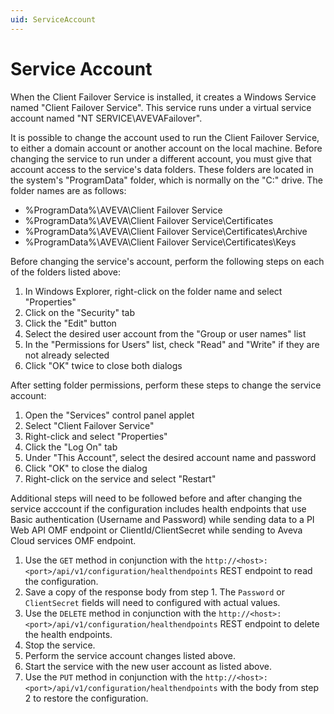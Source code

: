 ```yaml
---
uid: ServiceAccount
---
```


# Service Account
When the Client Failover Service is installed, it creates a Windows Service named "Client Failover Service".  This service runs under a virtual service account named "NT SERVICE\AVEVAFailover".

It is possible to change the account used to run the Client Failover Service, to either a domain account or another account on the local machine.
Before changing the service to run under a different account, you must give that account access to the service's data folders.  These folders are located in the system's "ProgramData" folder, which is normally on the "C:" drive.  The folder names are as follows:

- %ProgramData%\AVEVA\Client Failover Service
- %ProgramData%\AVEVA\Client Failover Service\Certificates
- %ProgramData%\AVEVA\Client Failover Service\Certificates\Archive
- %ProgramData%\AVEVA\Client Failover Service\Certificates\Keys

Before changing the service's account, perform the following steps on each of the folders listed above:

1. In Windows Explorer, right-click on the folder name and select "Properties"
2. Click on the "Security" tab
3. Click the "Edit" button
4. Select the desired user account from the "Group or user names" list
5. In the "Permissions for Users" list, check "Read" and "Write" if they are not already selected
6. Click "OK" twice to close both dialogs

After setting folder permissions, perform these steps to change the service account:
1. Open the "Services" control panel applet
2. Select "Client Failover Service"
3. Right-click and select "Properties"
4. Click the "Log On" tab
5. Under "This Account", select the desired account name and password
6. Click "OK" to close the dialog
7. Right-click on the service and select "Restart"

Additional steps will need to be followed before and after changing the service acccount if the configuration includes health endpoints that use Basic authentication (Username and Password) while sending data to a PI Web API OMF endpoint or ClientId/ClientSecret while sending to Aveva Cloud services OMF endpoint. 
1. Use the `GET` method in conjunction with the `http://<host>:<port>/api/v1/configuration/healthendpoints` REST endpoint to read the configuration.
2. Save a copy of the response body from step 1. The `Password` or `ClientSecret` fields will need to configured with actual values. 
3. Use the `DELETE` method in conjunction with the `http://<host>:<port>/api/v1/configuration/healthendpoints` REST endpoint to delete the health endpoints.
4. Stop the service.
5. Perform the service account changes listed above.
6. Start the service with the new user account as listed above. 
7. Use the `PUT` method in conjunction with the `http://<host>:<port>/api/v1/configuration/healthendpoints` with the body from step 2 to restore the configuration.
